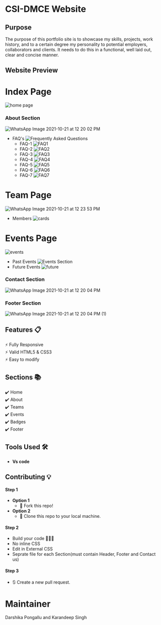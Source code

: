 # CSI-DMCE Website
## Purpose
The purpose of this portfolio site is to showcase my skills, projects, work history, and to a certain degree my personality to potential employers, collaborators and clients. It needs to do this in a functional, well laid out, clear and concise manner.
## Website Preview
# Index Page
![home page](https://user-images.githubusercontent.com/89718255/138226561-4e2c7a6b-94d7-4d60-a923-93d3c8468f5d.PNG)
### About Section
![WhatsApp Image 2021-10-21 at 12 20 02 PM](https://user-images.githubusercontent.com/89718255/138226693-aa6b4519-c6de-41d0-bfa2-86648cfeabb6.jpeg)

- FAQ's
![Frequently Asked Questions](https://user-images.githubusercontent.com/89718255/138227289-d4242e4e-28c0-40cd-9e1c-f6c33f501beb.PNG)
  - FAQ-1
![FAQ1](https://user-images.githubusercontent.com/89718255/138227003-50d887cb-3621-49ad-a830-00b0e9e894e9.PNG)
  - FAQ-2
![FAQ2](https://user-images.githubusercontent.com/89718255/138227008-bb407687-7889-4d5c-ad4c-11c16f6f2eae.PNG)
  - FAQ-3
![FAQ3](https://user-images.githubusercontent.com/89718255/138227013-6f7afa68-0aaa-474c-94d2-73bb8cb852fd.PNG)
  - FAQ-4
![FAQ4](https://user-images.githubusercontent.com/89718255/138227019-032b319c-fcb5-411b-a132-426a08c04946.PNG)
  - FAQ-5
![FAQ5](https://user-images.githubusercontent.com/89718255/138227027-bcbe00dc-5996-43ae-b9a3-7e762909d571.PNG)
  - FAQ-6
![FAQ6](https://user-images.githubusercontent.com/89718255/138227033-ab9ea40f-28af-43c8-9927-c8ea54bc9616.PNG)
  - FAQ-7
![FAQ7](https://user-images.githubusercontent.com/89718255/138227036-209f6c97-3aac-479e-bb7d-533fe872a82b.PNG)

# Team Page
![WhatsApp Image 2021-10-21 at 12 23 53 PM](https://user-images.githubusercontent.com/89718255/138227627-0de066e3-cf9d-495a-bfb0-ae14de68877b.jpeg)
- Members
  ![cards](https://user-images.githubusercontent.com/89718255/138234099-e964298e-9499-48d5-a983-e4bcd2648a4c.PNG)

# Events Page
![events](https://user-images.githubusercontent.com/89718255/138227435-318ef63c-d3da-412b-95bb-3c524b05fe79.PNG)
  - Past Events
  ![Events Section](https://user-images.githubusercontent.com/89718255/138227443-528c6081-4958-4935-91b0-e8f6b84b47df.PNG)
  - Future Events
  ![future](https://user-images.githubusercontent.com/89718255/138233882-75a5df9b-4db8-46b1-b9bb-173c9086ff55.PNG)
### Contact Section
![WhatsApp Image 2021-10-21 at 12 20 04 PM](https://user-images.githubusercontent.com/89718255/138227379-c4080295-c793-440b-907e-11e377a8273f.jpeg)
### Footer Section
![WhatsApp Image 2021-10-21 at 12 20 04 PM (1)](https://user-images.githubusercontent.com/89718255/138227590-b6e1206f-07eb-4769-964a-8fa76863af91.jpeg)
## Features 📋
⚡️ Fully Responsive\
⚡️ Valid HTML5 & CSS3\
⚡️ Easy to modify

## Sections 📚
✔️ Home\
✔️ About\
✔️ Teams\
✔️ Events\
✔️ Badges\
✔️ Footer
  
## Tools Used 🛠️
- **Vs code**
  
## Contributing 💡
#### Step 1
- **Option 1**
    - 🍴 Fork this repo!
- **Option 2**
    - 👯 Clone this repo to your local machine.
#### Step 2
- Build your code 🔨🔨🔨
- No inline CSS
- Edit in External CSS
- Seprate file for each Section(must contain Header, Footer and Contact us)
#### Step 3
- 🔃 Create a new pull request.
# Maintainer
Darshika Pongallu and Karandeep Singh
